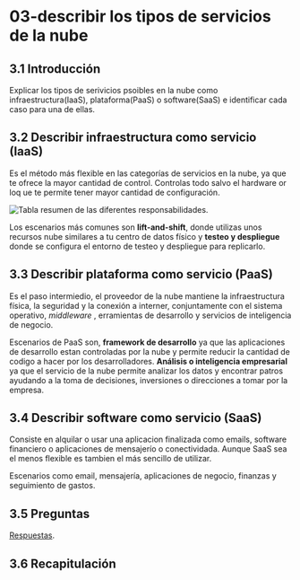 # 03-describir los tipos de servicios de la nube

## 3.1 Introducción

Explicar los tipos de serivicios psoibles en la nube como infraestructura(IaaS), plataforma(PaaS) o software(SaaS) e identificar cada caso para una de ellas.

## 3.2 Describir infraestructura como servicio (IaaS)

Es el método más flexible en las categorías de servicios en la nube, ya que te ofrece la mayor cantidad de control. Controlas todo salvo el hardware or loq ue te permite tener mayor cantidad de configuración. 

![Tabla resumen de las diferentes responsabilidades.](https://learn.microsoft.com/en-us/training/wwl-azure/describe-cloud-service-types/media/shared-responsibility-b3829bfe.svg)

Los escenarios más comunes son **lift-and-shift**, donde utilizas unos recursos nube similares a tu centro de datos físico y **testeo y despliegue** donde se configura el entorno de testeo y despliegue para replicarlo.

## 3.3 Describir plataforma como servicio (PaaS)

Es el paso intermiedio, el proveedor de la nube mantiene la infraestructura física, la seguridad y la conexión a interner, conjuntamente con el sistema operativo, _middleware_ , erramientas de desarrollo y servicios de inteligencia de negocio.

Escenarios de PaaS son, **framework de desarrollo** ya que las aplicaciones de desarrollo estan controladas por la nube y permite reducir la cantidad de codigo a hacer por los desarrolladores. **Análisis o inteligencia empresarial** ya que el servicio de la nube permite analizar los datos y encontrar patros ayudando a la toma de decisiones, inversiones o direcciones a tomar por la empresa.

## 3.4 Describir software como servicio (SaaS)

Consiste en alquilar o usar una aplicacion finalizada como emails, software financiero o aplicaciones de mensajerío o conectividada. Aunque SaaS sea el menos flexible es tambien el más sencillo de utilizar.

Escenarios como email, mensajería, aplicaciones de negocio, finanzas y seguimiento de gastos.

## 3.5 Preguntas

[Respuestas](Recopilacion%20preguntas%20Azure.md).

## 3.6 Recapitulación